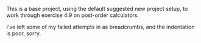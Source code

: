 This is a base project, using the default suggested new project setup, to work through
exercise 4.9 on post-order calculators.

I've left some of my failed attempts in as breadcrumbs, and the indentation is poor, sorry.

